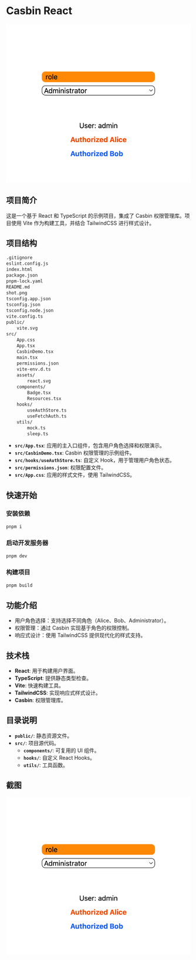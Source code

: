 # Casbin React

![](./shot.png)

## 项目简介

这是一个基于 React 和 TypeScript 的示例项目，集成了 Casbin 权限管理库。项目使用 Vite 作为构建工具，并结合 TailwindCSS 进行样式设计。

## 项目结构

```
.gitignore
eslint.config.js
index.html
package.json
pnpm-lock.yaml
README.md
shot.png
tsconfig.app.json
tsconfig.json
tsconfig.node.json
vite.config.ts
public/
    vite.svg
src/
    App.css
    App.tsx
    CasbinDemo.tsx
    main.tsx
    permissions.json
    vite-env.d.ts
    assets/
        react.svg
    components/
        Badge.tsx
        Resources.tsx
    hooks/
        useAuthStore.ts
        useFetchAuth.ts
    utils/
        mock.ts
        sleep.ts
```

- **`src/App.tsx`**: 应用的主入口组件，包含用户角色选择和权限演示。
- **`src/CasbinDemo.tsx`**: Casbin 权限管理的示例组件。
- **`src/hooks/useAuthStore.ts`**: 自定义 Hook，用于管理用户角色状态。
- **`src/permissions.json`**: 权限配置文件。
- **`src/App.css`**: 应用的样式文件，使用 TailwindCSS。

## 快速开始

### 安装依赖

```bash
pnpm i
```

### 启动开发服务器

```bash
pnpm dev
```

### 构建项目

```bash
pnpm build
```

## 功能介绍

- 用户角色选择：支持选择不同角色（Alice、Bob、Administrator）。
- 权限管理：通过 Casbin 实现基于角色的权限控制。
- 响应式设计：使用 TailwindCSS 提供现代化的样式支持。

## 技术栈

- **React**: 用于构建用户界面。
- **TypeScript**: 提供静态类型检查。
- **Vite**: 快速构建工具。
- **TailwindCSS**: 实现响应式样式设计。
- **Casbin**: 权限管理库。

## 目录说明

- **`public/`**: 静态资源文件。
- **`src/`**: 项目源代码。
  - **`components/`**: 可复用的 UI 组件。
  - **`hooks/`**: 自定义 React Hooks。
  - **`utils/`**: 工具函数。

## 截图

![](./shot.png)
